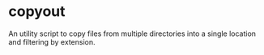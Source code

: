 # copyout
An utility script to copy files from multiple directories into a single location and filtering by extension.
